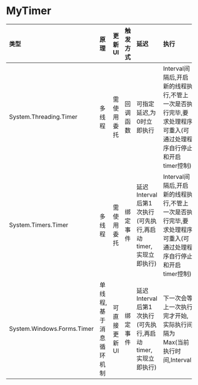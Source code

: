 # MyTimer

|类型|原理|更新UI|触发方式|延迟|执行|特点|适用|
|:-----|:-----|:-----|:-----|:-----|:-----|:-----|:-----|
|System.Threading.Timer|多线程|需使用委托|回调函数|可指定延迟,为0时立即执行|Interval间隔后,开启新的线程执行,不管上一次是否执行完毕,要求处理程序可重入(可通过处理程序自行停止和开启timer控制)|简单方便轻量级|all|
|System.Timers.Timer|多线程|需使用委托|绑定事件|延迟Interval后第1次执行(可先执行,再启动timer,实现立即执行)|Interval间隔后,开启新的线程执行,不管上一次是否执行完毕,要求处理程序可重入(可通过处理程序自行停止和开启timer控制)|基于Threading.Timer的封装拓展|all|
|System.Windows.Forms.Timer|单线程,基于消息循环机制|可直接更新UI|绑定事件|延迟Interval后第1次执行(可先执行,再启动timer,实现立即执行)|下一次会等上一次执行完才开始,实际执行间隔为Max(当前执行时间,Interval)|线程安全,不能执行复杂处理,会影响UI响应|windows form|
